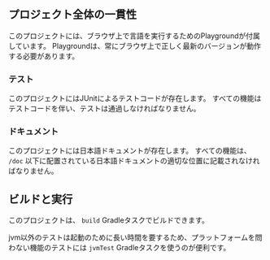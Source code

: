 ## プロジェクト全体の一貫性

このプロジェクトには、ブラウザ上で言語を実行するためのPlaygroundが付属しています。
Playgroundは、常にブラウザ上で正しく最新のバージョンが動作する必要があります。

### テスト

このプロジェクトにはJUnitによるテストコードが存在します。
すべての機能はテストコードを伴い、テストは通過しなければなりません。

### ドキュメント

このプロジェクトには日本語ドキュメントが存在します。
すべての機能は、 `/doc` 以下に配置されている日本語ドキュメントの適切な位置に記載されなければなりません。

## ビルドと実行

このプロジェクトは、 `build` Gradleタスクでビルドできます。

jvm以外のテストは起動のために長い時間を要するため、プラットフォームを問わない機能のテストには `jvmTest` Gradleタスクを使うのが便利です。
